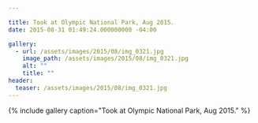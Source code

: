 ```yaml
---

title: Took at Olympic National Park, Aug 2015.
date: 2015-08-31 01:49:24.000000000 -04:00

gallery:
  - url: /assets/images/2015/08/img_0321.jpg
    image_path: /assets/images/2015/08/img_0321.jpg
    alt: ""
    title: ""
header:
  teaser: /assets/images/2015/08/img_0321.jpg 
---
```



{% include gallery caption="Took at Olympic National Park, Aug 2015." %}

